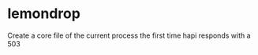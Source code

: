 lemondrop
=========

Create a core file of the current process the first time hapi responds with a 503

